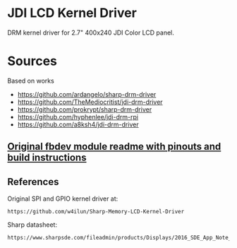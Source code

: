 # JDI LCD Kernel Driver
DRM kernel driver for 2.7" 400x240 JDI Color LCD panel.

# Sources
Based on works
 - https://github.com/ardangelo/sharp-drm-driver
 - https://github.com/TheMediocritist/jdi-drm-driver
 - https://github.com/prokrypt/sharp-drm-driver
 - https://github.com/hyphenlee/jdi-drm-rpi
 - https://github.com/a8ksh4/jdi-drm-driver

## [Original fbdev module readme with pinouts and build instructions](https://github.com/w4ilun/Sharp-Memory-LCD-Kernel-Driver/blob/master/README.md)

## References

Original SPI and GPIO kernel driver at:

	https://github.com/w4ilun/Sharp-Memory-LCD-Kernel-Driver

Sharp datasheet:

	https://www.sharpsde.com/fileadmin/products/Displays/2016_SDE_App_Note_for_Memory_LCD_programming_V1.3.pdf
